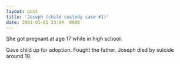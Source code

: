 ```yaml
---
layout: post
title: 'Joseph (child custody case #1)'
date: 2001-01-01 23:04 -0800
---
```

She got pregnant at age 17 while in high school.

Gave child up for adoption. Fought the father. Joseph died by suicide around 18.
